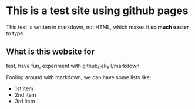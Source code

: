 # This is a test site using github pages

This text is written in markdown, not HTML, which makes it **so much easier** to type.

## What is this website for

test, have fun, experiment with github/jekyll/markdown

Fooling around with markdown, we can have some lists like:
- 1st item
- 2nd item
- 3rd item
